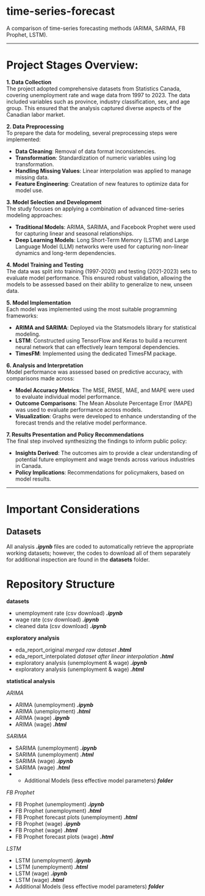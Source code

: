 # time-series-forecast
A comparison of time-series forecasting methods (ARIMA, SARIMA, FB Prophet, LSTM). 

---

# Project Stages Overview: 

**1. Data Collection**  
The project adopted comprehensive datasets from Statistics Canada, covering unemployment rate and wage data from 1997 to 2023. The data included variables such as province, industry classification, sex, and age group. This ensured that the analysis captured diverse aspects of the Canadian labor market.


**2. Data Preprocessing**  
To prepare the data for modeling, several preprocessing steps were implemented:
- **Data Cleaning**: Removal of data format inconsistencies.
- **Transformation**: Standardization of numeric variables using log transformation.
- **Handling Missing Values**: Linear interpolation was applied to manage missing data.
- **Feature Engineering**: Creatation of new features to optimize data for model use.


**3. Model Selection and Development**  
The study focuses on applying a combination of advanced time-series modeling approaches:
- **Traditional Models**: ARIMA, SARIMA, and Facebook Prophet were used for capturing linear and seasonal relationships.
- **Deep Learning Models**: Long Short-Term Memory (LSTM) and Large Language Model (LLM) networks were used for capturing non-linear dynamics and long-term dependencies.


**4. Model Training and Testing**  
The data was split into training (1997-2020) and testing (2021-2023) sets to evaluate model performance. This ensured robust validation, allowing the models to be assessed based on their ability to generalize to new, unseen data.


**5. Model Implementation**  
Each model was implemented using the most suitable programming frameworks:
- **ARIMA and SARIMA**: Deployed via the Statsmodels library for statistical modeling.
- **LSTM**: Constructed using TensorFlow and Keras to build a recurrent neural network that can effectively learn temporal dependencies.
- **TimesFM**: Implemented using the dedicated TimesFM package.


**6. Analysis and Interpretation**  
Model performance was assessed based on predictive accuracy, with comparisons made across:
- **Model Accuracy Metrics**: The MSE, RMSE, MAE, and MAPE were used to evaluate individual model performance.
- **Outcome Comparisons**: The Mean Absolute Percentage Error (MAPE) was used to evaluate performance across models.
- **Visualization**: Graphs were developed to enhance understanding of the forecast trends and the relative model performance.


**7. Results Presentation and Policy Recommendations**  
The final step involved synthesizing the findings to inform public policy:
- **Insights Derived**: The outcomes aim to provide a clear understanding of potential future employment and wage trends across various industries in Canada.
- **Policy Implications**: Recommendations for policymakers, based on model results. 

---

# Important Considerations
## Datasets
All analysis ***.ipynb*** files are coded to automatically retrieve the appropriate working datasets; however, the codes to download all of them separately for additional inspection are found in the **datasets** folder.

# Repository Structure
**datasets**
- unemployment rate (csv download) ***.ipynb***
- wage rate (csv download) ***.ipynb***
- cleaned data (csv download) ***.ipynb***

**exploratory analysis**
- eda_report_original  *merged raw dataset* ***.html***
- eda_report_interpolated *dataset after linear interpolation* ***.html***
- exploratory analysis (unemployment & wage) ***.ipynb***
- exploratory analysis (unemployment & wage) ***.html***

**statistical analysis**

*ARIMA*
- ARIMA (unemployment) ***.ipynb***
- ARIMA (unemployment) ***.html***
- ARIMA (wage) ***.ipynb***
- ARIMA (wage) ***.html***

*SARIMA*
- SARIMA (unemployment) ***.ipynb***
- SARIMA (unemployment) ***.html***
- SARIMA (wage) ***.ipynb***
- SARIMA (wage) ***.html***
- - Additional Models (less effective model parameters) ***folder***

*FB Prophet*
- FB Prophet (unemployment) ***.ipynb***
- FB Prophet (unemployment) ***.html***
- FB Prophet forecast plots (unemployment) ***.html***
- FB Prophet (wage) ***.ipynb***
- FB Prophet (wage) ***.html***
- FB Prophet forecast plots (wage) ***.html***

*LSTM*
- LSTM (unemployment) ***.ipynb***
- LSTM (unemployment) ***.html***
- LSTM (wage) ***.ipynb***
- LSTM (wage) ***.html***
- Additional Models (less effective model parameters) ***folder***
